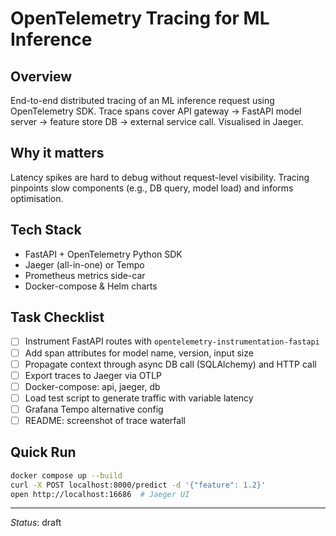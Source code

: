 # OpenTelemetry Tracing for ML Inference

## Overview
End-to-end distributed tracing of an ML inference request using OpenTelemetry SDK. Trace spans cover API gateway → FastAPI model server → feature store DB → external service call. Visualised in Jaeger.

## Why it matters
Latency spikes are hard to debug without request-level visibility. Tracing pinpoints slow components (e.g., DB query, model load) and informs optimisation.

## Tech Stack
* FastAPI + OpenTelemetry Python SDK
* Jaeger (all-in-one) or Tempo
* Prometheus metrics side-car
* Docker-compose & Helm charts

## Task Checklist
- [ ] Instrument FastAPI routes with `opentelemetry-instrumentation-fastapi`  
- [ ] Add span attributes for model name, version, input size  
- [ ] Propagate context through async DB call (SQLAlchemy) and HTTP call  
- [ ] Export traces to Jaeger via OTLP  
- [ ] Docker-compose: api, jaeger, db  
- [ ] Load test script to generate traffic with variable latency  
- [ ] Grafana Tempo alternative config  
- [ ] README: screenshot of trace waterfall  

## Quick Run
```bash
docker compose up --build
curl -X POST localhost:8000/predict -d '{"feature": 1.2}'
open http://localhost:16686  # Jaeger UI
```

---
*Status*: draft 